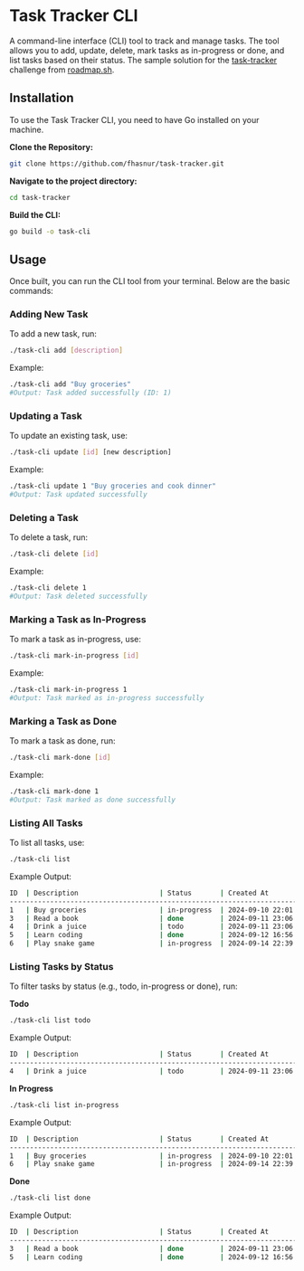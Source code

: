 # Task Tracker CLI

A command-line interface (CLI) tool to track and manage tasks. The tool allows you to add, update, delete, mark tasks as in-progress or done, and list tasks based on their status. The sample solution for the [task-tracker](https://roadmap.sh/projects/task-tracker) challenge from [roadmap.sh](https://roadmap.sh/).

## Installation

To use the Task Tracker CLI, you need to have Go installed on your machine.

**Clone the Repository:**
```bash
git clone https://github.com/fhasnur/task-tracker.git
```

**Navigate to the project directory:**
```bash
cd task-tracker
```

**Build the CLI:**
```bash
go build -o task-cli
```

## Usage

Once built, you can run the CLI tool from your terminal. Below are the basic commands:

### Adding New Task
To add a new task, run:
```bash
./task-cli add [description]
```
Example:
```bash
./task-cli add "Buy groceries"
#Output: Task added successfully (ID: 1)
```

### Updating a Task
To update an existing task, use:
```bash
./task-cli update [id] [new description]
```
Example:
```bash
./task-cli update 1 "Buy groceries and cook dinner"
#Output: Task updated successfully
```

### Deleting a Task
To delete a task, run:
```bash
./task-cli delete [id]
```
Example:
```bash
./task-cli delete 1
#Output: Task deleted successfully
```

### Marking a Task as In-Progress
To mark a task as in-progress, use:
```bash
./task-cli mark-in-progress [id]
```
Example:
```bash
./task-cli mark-in-progress 1
#Output: Task marked as in-progress successfully
```

### Marking a Task as Done
To mark a task as done, run:
```bash
./task-cli mark-done [id]
```
Example:
```bash
./task-cli mark-done 1
#Output: Task marked as done successfully
```

### Listing All Tasks
To list all tasks, use:
```bash
./task-cli list
```
Example Output:
```bash
ID  | Description                    | Status       | Created At       | Updated At
------------------------------------------------------------------------------------------
1   | Buy groceries                  | in-progress  | 2024-09-10 22:01 | 2024-09-12 16:45
3   | Read a book                    | done         | 2024-09-11 23:06 | 2024-09-11 23:25
4   | Drink a juice                  | todo         | 2024-09-11 23:06 | 2024-09-11 23:06
5   | Learn coding                   | done         | 2024-09-12 16:56 | 2024-09-14 22:43
6   | Play snake game                | in-progress  | 2024-09-14 22:39 | 2024-09-14 22:42
```

### Listing Tasks by Status
To filter tasks by status (e.g., todo, in-progress or done), run:

**Todo**
```bash
./task-cli list todo
```
Example Output:
```bash
ID  | Description                    | Status       | Created At       | Updated At
------------------------------------------------------------------------------------------
4   | Drink a juice                  | todo         | 2024-09-11 23:06 | 2024-09-11 23:06
```

**In Progress**
```bash
./task-cli list in-progress
```
Example Output:
```bash
ID  | Description                    | Status       | Created At       | Updated At
------------------------------------------------------------------------------------------
1   | Buy groceries                  | in-progress  | 2024-09-10 22:01 | 2024-09-12 16:45
6   | Play snake game                | in-progress  | 2024-09-14 22:39 | 2024-09-14 22:42
```

**Done**
```bash
./task-cli list done
```
Example Output:
```bash
ID  | Description                    | Status       | Created At       | Updated At
------------------------------------------------------------------------------------------
3   | Read a book                    | done         | 2024-09-11 23:06 | 2024-09-11 23:25
5   | Learn coding                   | done         | 2024-09-12 16:56 | 2024-09-14 22:43
```